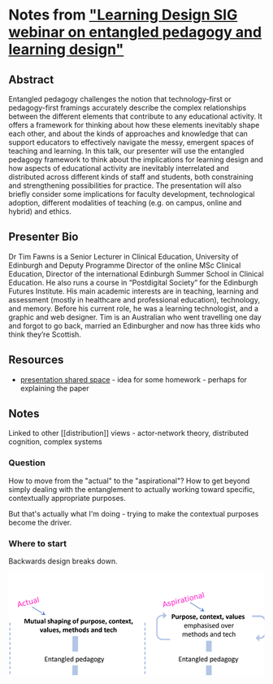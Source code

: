 # Notes from ["Learning Design SIG webinar on entangled pedagogy and learning design"](https://ascilite.org/events/learning-design-sig-webinar-on-entangled-pedagogy-and-learning-design/)

## Abstract

Entangled pedagogy challenges the notion that technology-first or pedagogy-first framings accurately describe the complex relationships between the different elements that contribute to any educational activity. It offers a framework for thinking about how these elements inevitably shape each other, and about the kinds of approaches and knowledge that can support educators to effectively navigate the messy, emergent spaces of teaching and learning. In this talk, our presenter will use the entangled pedagogy framework to think about the implications for learning design and how aspects of educational activity are inevitably interrelated and distributed across different kinds of staff and students, both constraining and strengthening possibilities for practice. The presentation will also briefly consider some implications for faculty development, technological adoption, different modalities of teaching (e.g. on campus, online and hybrid) and ethics.

## Presenter Bio

Dr Tim Fawns is a Senior Lecturer in Clinical Education, University of Edinburgh and Deputy Programme Director of the online MSc Clinical Education, Director of the international Edinburgh Summer School in Clinical Education. He also runs a course in “Postdigital Society” for the Edinburgh Futures Institute. His main academic interests are in teaching, learning and assessment (mostly in healthcare and professional education), technology, and memory. Before his current role, he was a learning technologist, and a graphic and web designer. Tim is an Australian who went travelling one day and forgot to go back, married an Edinburgher and now has three kids who think they’re Scottish.

## Resources

- [presentation shared space](https://docs.google.com/presentation/d/15FojzDbs2ICuQ_76dcGwV_7OE4FpW3iXvpzFtd2i2C4/edit#slide=id.g13c350c2076_0_1) - idea for some homework - perhaps for explaining the paper

## Notes

Linked to other [[distribution]] views - actor-network theory, distributed cognition, complex systems

### Question

How to move from the "actual" to the "aspirational"?  How to get beyond simply dealing with the entanglement to actually working toward specific, contextually appropriate purposes.

But that's actually what I'm doing - trying to make the contextual purposes become the driver.

### Where to start

Backwards design breaks down.


![](actual-aspirational.png)  

